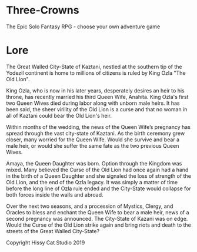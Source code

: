# Three-Crowns
The Epic Solo Fantasy RPG - choose your own adventure game

# Lore

The Great Walled City-State of Kaztani, nestled at the southern tip of the Yodezil continent is home to millions of citizens is ruled by King Ozla "The Old Lion".

King Ozla, who is now in his later years, desperately desires an heir to his throne, has recently married his third Queen Wife, Anahita. King Ozla's first two Queen Wives died during labor along with unborn male heirs. It has been said, the sheer virility of the Old Lion is a curse and that no woman in all of Kaztani could bear the Old Lion's heir.

Within months of the wedding, the news of the Queen Wife’s pregnancy has spread through the vast city-state of Kaztani. As the birth ceremony grew closer, many worried for the Queen Wife. Would she survive and bear a male heir, or would she suffer the same fate as the two previous Queen Wives.

Amaya, the Queen Daughter was born. Option through the Kingdom was mixed. Many believed the Curse of the Old Lion had once again had a hand in the birth of a Queen Daughter and she signaled the loss of strength of the Old Lion, and the end of the Qzla legacy. It was simply a matter of time before the long line of Ozla rule ended and the City-State would collapse for both forces inside the walls and abroad. 

Over the next two seasons, and a procession of Mystics, Clergy, and Oracles to bless and enchant the Queen Wife to bear a male heir, news of a second pregnancy was announced. The City-State of Kazani was on edge. Would the Curse of the Old Lion strike again and bring riots and death to the streets of the Great Walled City-State? 





Copyright Hissy Cat Studio 2019
